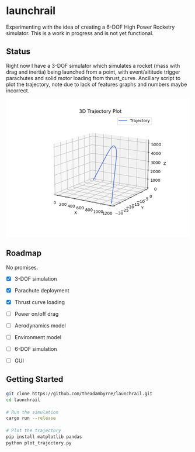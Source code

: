 # launchrail

Experimenting with the idea of creating a 6-DOF High Power Rocketry simulator. This is a work in progress and is not yet functional.

## Status

Right now I have a 3-DOF simulator which simulates a rocket (mass with drag and inertia) being launched from a point, with event/altitude trigger parachutes and solid motor loading from thrust_curve.
Ancillary script to plot the trajectory, note due to lack of features graphs and numbers maybe incorrect.

![3D Trajectory Plot](/outputs/trajectory.png?raw=true "Trajectory")

## Roadmap

No promises.

- [x] 3-DOF simulation
- [x] Parachute deployment
- [x] Thrust curve loading
- [ ] Power on/off drag 
- [ ] Aerodynamics model
- [ ] Environment model
- [ ] 6-DOF simulation
- [ ] GUI


## Getting Started

```bash
git clone https://github.com/theadambyrne/launchrail.git
cd launchrail

# Run the simulation
cargo run --release

# Plot the trajectory
pip install matplotlib pandas
python plot_trajectory.py
```


